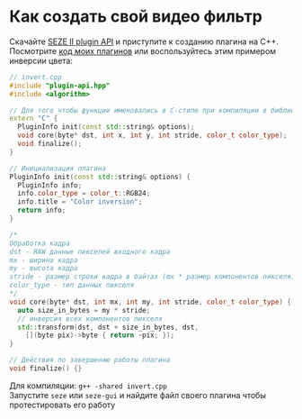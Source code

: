 # Как создать свой видео фильтр
Скачайте [SEZE II plugin API](../plugin-api.hpp) и приступите к созданию плагина на C++.\
Посмотрите [код моих плагинов](../src/plugins) или воспользуйтесь этим примером инверсии цвета:
```cpp
// invert.cpp
#include "plugin-api.hpp"
#include <algorithm>

// Для того чтобы функции именовались в C-стиле при компиляции в библиотеку
extern "C" {
  PluginInfo init(const std::string& options);
  void core(byte* dst, int x, int y, int stride, color_t color_type);
  void finalize();
}

// Инициализация плагина
PluginInfo init(const std::string& options) {
  PluginInfo info;
  info.color_type = color_t::RGB24;
  info.title = "Color inversion";
  return info;
}

/*
Обработка кадра
dst - RAW данные пикселей входного кадра
mx - ширина кадра
my - высота кадра
stride - размер строки кадра в байтах (mx * размер компонентов пикселя)
color_type - тип данных пикселя
*/
void core(byte* dst, int mx, int my, int stride, color_t color_type) {
  auto size_in_bytes = my * stride;
  // инверсия всех компонентов пикселя
  std::transform(dst, dst + size_in_bytes, dst,
    [](byte pix)->byte { return ~pix; });
}

// Действия по завершению работы плагина
void finalize() {}
```
Для компиляции: ```g++ -shared invert.cpp```\
Запустите ```seze``` или ```seze-gui``` и найдите файл своего плагина чтобы протестировать его работу
